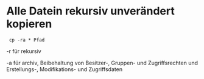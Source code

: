 # Alle Datein rekursiv unverändert kopieren
     cp -ra * Pfad
     
  -r für rekursiv
  
  -a für archiv, Beibehaltung von Besitzer-, Gruppen- und Zugriffsrechten und Erstellungs-, Modifikations- und Zugriffsdaten
